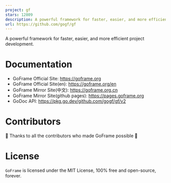 ```yaml
---
project: gf
stars: 12809
description: A powerful framework for faster, easier, and more efficient project development.
url: https://github.com/gogf/gf
---
```


A powerful framework for faster, easier, and more efficient project development.

Documentation
=============

-   GoFrame Official Site: https://goframe.org
-   GoFrame Official Site(en): https://goframe.org/en
-   GoFrame Mirror Site(中文): https://goframe.org.cn
-   GoFrame Mirror Site(github pages): https://pages.goframe.org
-   GoDoc API: https://pkg.go.dev/github.com/gogf/gf/v2

Contributors
============

💖 Thanks to all the contributors who made GoFrame possible 💖

License
=======

`GoFrame` is licensed under the MIT License, 100% free and open-source, forever.
